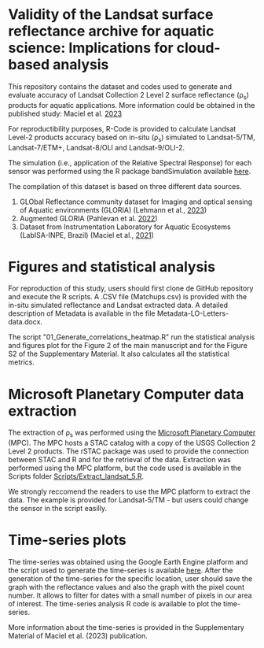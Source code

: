 # Validity of the Landsat surface reflectance archive for aquatic science: Implications for cloud-based analysis

This repository contains the dataset and codes used to generate and evaluate accuracy of Landsat Collection 2 Level 2 surface reflectance (ρ<sub>s</sub>) products for aquatic applications. More information could be obtained in the published study: Maciel et al. [2023](lin)

For reproductibility purposes, R-Code is provided to calculate Landsat Level-2 products accuracy based on in-situ (ρ<sub>s</sub>) simulated to Landsat-5/TM, Landsat-7/ETM+, Landsat-8/OLI and Landsat-9/OLI-2. 
 
The simulation (i.e., application of the Relative Spectral Response) for each sensor was performed using the R package bandSimulation available [here](https://github.com/dmaciel123/BandSimulation). 

The compilation of this dataset is based on three different data sources.

1)  GLObal Reflectance community dataset for Imaging and optical sensing of Aquatic environments (GLORIA) (Lehmann et al., [2023](https://doi.org/10.1038/s41597-023-01973-y))
2)  Augmented GLORIA (Pahlevan et al. [2022](https://doi.org/10.1016/j.rse.2021.112860))
3)  Dataset from Instrumentation Laboratory for Aquatic Ecosystems (LabISA-INPE, Brazil) (Maciel et al., [2021](https://doi.org/10.1016/j.isprsjprs.2021.10.009))


# Figures and statistical analysis

For reproduction of this study, users should first clone de GitHub repository and execute the R scripts. A .CSV file (Matchups.csv) is provided with the in-situ simulated reflectance and Landsat extracted data. A detailed description of Metadata is available in the file Metadata-LO-Letters-data.docx.

The script "01_Generate_correlations_heatmap.R" run the statistical analysis and figures plot for the Figure 2 of the main manuscript and for the Figure S2 of the Supplementary Material. It also calculates all the statistical metrics.

# Microsoft Planetary Computer data extraction

The extraction of ρ<sub>s</sub> was performed using the [Microsoft Planetary Computer](https://planetarycomputer.microsoft.com/) (MPC). The MPC hosts a STAC catalog with a copy of the USGS Collection 2 Level 2 products. The rSTAC package was used to provide the connection between STAC and R and for the retrieval of the data. Extraction was performed using the MPC platform, but the code used is available in the Scripts folder [Scripts/Extract_landsat_5.R](https://github.com/dmaciel123/Landsat_Aquatic_Ref_Validation/blob/master/Scripts/00_Planetary_computer_Extraction.R). 

We strongly reccomend the readers to use the MPC platform to extract the data. The example is provided for Landsat-5/TM - but users could change the sensor in the script easilly. 

# Time-series plots

The time-series was obtained using the Google Earth Engine platform and the script used to generate the time-series is available [here]( https://code.earthengine.google.com/1fd5b6993ac5bada5486ba6b7f22c9ea). After the generation of the time-series for the specific location, user should save the graph with the reflectance values and also the graph with the pixel count number. It allows to filter for dates with a small number of pixels in our area of interest. The time-series analysis R code is available to plot the time-series. 

More information about the time-series is provided in the Supplementary Material of Maciel et al. (2023) publication. 


